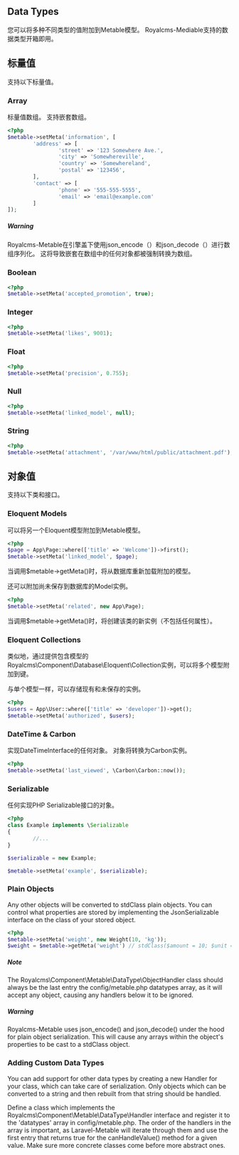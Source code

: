 ## Data Types 

您可以将多种不同类型的值附加到Metable模型。 Royalcms-Mediable支持的数据类型开箱即用。

## 标量值

支持以下标量值。

### Array

标量值数组。 支持嵌套数组。

```php
<?php
$metable->setMeta('information', [
        'address' => [
                'street' => '123 Somewhere Ave.',
                'city' => 'Somewhereville',
                'country' => 'Somewhereland',
                'postal' => '123456',
        ],
        'contact' => [
                'phone' => '555-555-5555',
                'email' => 'email@example.com'
        ]
]);
```

##### Warning

Royalcms-Metable在引擎盖下使用json_encode（）和json_decode（）进行数组序列化。 这将导致嵌套在数组中的任何对象都被强制转换为数组。

### Boolean

```php
<?php
$metable->setMeta('accepted_promotion', true);
```

### Integer

```php
<?php
$metable->setMeta('likes', 9001);
```

### Float

```php
<?php
$metable->setMeta('precision', 0.755);
```

### Null

```php
<?php
$metable->setMeta('linked_model', null);
```

### String

```php
<?php
$metable->setMeta('attachment', '/var/www/html/public/attachment.pdf');
```

## 对象值

支持以下类和接口。

### Eloquent Models

可以将另一个Eloquent模型附加到Metable模型。

```php
<?php
$page = App\Page::where(['title' => 'Welcome'])->first();
$metable->setMeta('linked_model', $page);
```

当调用$metable->getMeta()时，将从数据库重新加载附加的模型。

还可以附加尚未保存到数据库的Model实例。

```php
<?php
$metable->setMeta('related', new App\Page);
```

当调用$metable->getMeta()时，将创建该类的新实例（不包括任何属性）。

### Eloquent Collections

类似地，通过提供包含模型的Royalcms\Component\Database\Eloquent\Collection实例，可以将多个模型附加到键。

与单个模型一样，可以存储现有和未保存的实例。

```php
<?php
$users = App\User::where(['title' => 'developer'])->get();
$metable->setMeta('authorized', $users);
```

### DateTime & Carbon

实现DateTimeInterface的任何对象。 对象将转换为Carbon实例。

```php
<?php
$metable->setMeta('last_viewed', \Carbon\Carbon::now());
```

### Serializable

任何实现PHP Serializable接口的对象。

```php
<?php
class Example implements \Serializable
{
        //...
}

$serializable = new Example;

$metable->setMeta('example', $serializable);
```

### Plain Objects

Any other objects will be converted to stdClass plain objects. You can control what properties are stored by implementing the JsonSerializable interface on the class of your stored object.

```php
<?php
$metable->setMeta('weight', new Weight(10, 'kg'));
$weight = $metable->getMeta('weight') // stdClass($amount = 10; $unit => 'kg');
```

##### Note

The Royalcms\Component\Metable\DataType\ObjectHandler class should always be the last entry the config/metable.php datatypes array, as it will accept any object, causing any handlers below it to be ignored.

##### Warning

Royalcms-Metable uses json_encode() and json_decode() under the hood for plain object serialization. This will cause any arrays within the object's properties to be cast to a stdClass object.

### Adding Custom Data Types

You can add support for other data types by creating a new Handler for your class, which can take care of serialization. Only objects which can be converted to a string and then rebuilt from that string should be handled.

Define a class which implements the Royalcms\Component\Metable\DataType\Handler interface and register it to the 'datatypes' array in config/metable.php. The order of the handlers in the array is important, as Laravel-Metable will iterate through them and use the first entry that returns true for the canHandleValue() method for a given value. Make sure more concrete classes come before more abstract ones.